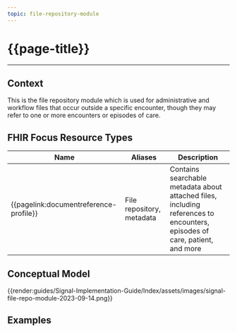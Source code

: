 ```yaml
---
topic: file-repository-module
---
```


# {{page-title}}

---

## Context
This is the file repository module which is used for administrative and workflow files that occur outside a specific encounter, though they may refer to one or more encounters or episodes of care.

## FHIR Focus Resource Types

| Name                      | Aliases                                   | Description |
| --- | --- | --- |
| {{pagelink:documentreference-profile}} | File repository, metadata        | Contains searchable metadata about attached files, including references to encounters, episodes of care, patient, and more |


## Conceptual Model

{{render:guides/Signal-Implementation-Guide/Index/assets/images/signal-file-repo-module-2023-09-14.png}}

## Examples


